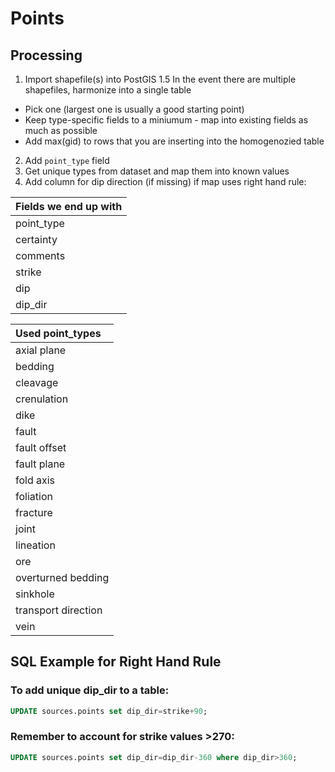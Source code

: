 # Points

## Processing
1. Import shapefile(s) into PostGIS
1.5 In the event there are multiple shapefiles, harmonize into a single table
  - Pick one (largest one is usually a good starting point)
  - Keep type-specific fields to a miniumum - map into existing fields as much as possible
  - Add max(gid) to rows that you are inserting into the homogenozied table
2. Add `point_type` field
3. Get unique types from dataset and map them into known values
4. Add column for dip direction (if missing) if map uses right hand rule: 

| Fields we end up with |
| :---------------- |
| point_type |
| certainty |
| comments |
| strike |
| dip |
| dip_dir |

| Used point_types     |
| :------------- |
|axial plane|
|bedding|
|cleavage|
|crenulation|
|dike|
|fault|
|fault offset|
|fault plane|
|fold axis|
|foliation|
|fracture|
|joint|
|lineation|
|ore|
|overturned bedding|
|sinkhole|
|transport direction|
|vein|


## SQL Example for Right Hand Rule
### To add unique dip_dir to a table: 
````SQL
UPDATE sources.points set dip_dir=strike+90;
````

### Remember to account for strike values >270: 
````SQL
UPDATE sources.points set dip_dir=dip_dir-360 where dip_dir>360;
````
